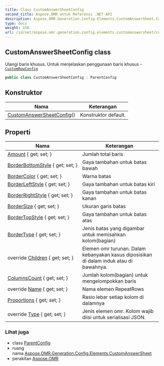 ```yaml
---
title: Class CustomAnswerSheetConfig
second_title: Aspose.OMR untuk Referensi .NET API
description: Aspose.OMR.Generation.Config.Elements.CustomAnswerSheet.CustomAnswerSheetConfig kelas. Ulangi baris khusus. Untuk menjelaskan penggunaan baris khusus CustomRowConfig
type: docs
weight: 150
url: /id/net/aspose.omr.generation.config.elements.customanswersheet/customanswersheetconfig/
---
```

## CustomAnswerSheetConfig class

Ulangi baris khusus. Untuk menjelaskan penggunaan baris khusus -[`CustomRowConfig`](../customrowconfig/)

```csharp
public class CustomAnswerSheetConfig : ParentConfig
```

## Konstruktor

| Nama | Keterangan |
| --- | --- |
| [CustomAnswerSheetConfig](customanswersheetconfig/)() | Konstruktor default. |

## Properti

| Nama | Keterangan |
| --- | --- |
| [Amount](../../aspose.omr.generation.config.elements.customanswersheet/customanswersheetconfig/amount/) { get; set; } | Jumlah total baris |
| [BorderBottomStyle](../../aspose.omr.generation.config.elements.customanswersheet/customanswersheetconfig/borderbottomstyle/) { get; set; } | Gaya tambahan untuk batas bawah |
| [BorderColor](../../aspose.omr.generation.config.elements.customanswersheet/customanswersheetconfig/bordercolor/) { get; set; } | Warna batas |
| [BorderLeftStyle](../../aspose.omr.generation.config.elements.customanswersheet/customanswersheetconfig/borderleftstyle/) { get; set; } | Gaya tambahan untuk batas kiri |
| [BorderRightStyle](../../aspose.omr.generation.config.elements.customanswersheet/customanswersheetconfig/borderrightstyle/) { get; set; } | Gaya tambahan untuk batas kanan |
| [BorderSize](../../aspose.omr.generation.config.elements.customanswersheet/customanswersheetconfig/bordersize/) { get; set; } | Ukuran garis batas |
| [BorderTopStyle](../../aspose.omr.generation.config.elements.customanswersheet/customanswersheetconfig/bordertopstyle/) { get; set; } | Gaya tambahan untuk batas atas |
| [BorderType](../../aspose.omr.generation.config.elements.customanswersheet/customanswersheetconfig/bordertype/) { get; set; } | Jenis batas yang digambar untuk memisahkan kolom(bagian) |
| override [Children](../../aspose.omr.generation.config.elements.customanswersheet/customanswersheetconfig/children/) { get; set; } | Elemen omr turunan. Dalam kebanyakan kasus diposisikan di dalam induk atau di bawahnya. |
| [ColumnsCount](../../aspose.omr.generation.config.elements.customanswersheet/customanswersheetconfig/columnscount/) { get; set; } | Jumlah kolom(bagian) untuk mengelompokkan baris |
| override [Name](../../aspose.omr.generation.config.elements.customanswersheet/customanswersheetconfig/name/) { get; set; } | Nama elemen RepeatRows |
| [Proportions](../../aspose.omr.generation.config.elements.customanswersheet/customanswersheetconfig/proportions/) { get; set; } | Rasio lebar setiap kolom di dalamnya |
| override [Type](../../aspose.omr.generation.config.elements.customanswersheet/customanswersheetconfig/type/) { get; set; } | Jenis elemen omr. Kolom wajib diisi untuk serialisasi JSON. |

### Lihat juga

* class [ParentConfig](../../aspose.omr.generation.config/parentconfig/)
* ruang nama [Aspose.OMR.Generation.Config.Elements.CustomAnswerSheet](../../aspose.omr.generation.config.elements.customanswersheet/)
* perakitan [Aspose.OMR](../../)


